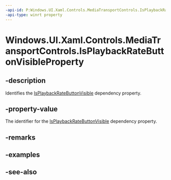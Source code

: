```yaml
---
-api-id: P:Windows.UI.Xaml.Controls.MediaTransportControls.IsPlaybackRateButtonVisibleProperty
-api-type: winrt property
---
```


<!-- Property syntax
public Windows.UI.Xaml.DependencyProperty IsPlaybackRateButtonVisibleProperty { get; }
-->

# Windows.UI.Xaml.Controls.MediaTransportControls.IsPlaybackRateButtonVisibleProperty

## -description
Identifies the [IsPlaybackRateButtonVisible](mediatransportcontrols_isplaybackratebuttonvisible.md) dependency property.


## -property-value
The identifier for the [IsPlaybackRateButtonVisible](mediatransportcontrols_isplaybackratebuttonvisible.md) dependency property.

## -remarks

## -examples

## -see-also
